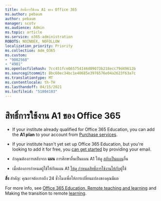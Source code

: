```yaml
---
title: สิทธิ์การใช้งาน A1 ของ Office 365
ms.author: pebaum
author: pebaum
manager: scotv
ms.audience: Admin
ms.topic: article
ms.service: o365-administration
ROBOTS: NOINDEX, NOFOLLOW
localization_priority: Priority
ms.collection: Adm_O365
ms.custom:
- "9002568"
- "4981"
ms.openlocfilehash: 7cc451fce065754146d09073b218ecc79d49612b
ms.sourcegitcommit: 8bc60ec34bc1e40685e3976576e04a2623f63a7c
ms.translationtype: MT
ms.contentlocale: th-TH
ms.lasthandoff: 04/15/2021
ms.locfileid: "51804103"
---
```

# <a name="a1-license-for-office-365"></a>สิทธิ์การใช้งาน A1 ของ Office 365

- If your institute already qualified for Office 365 Education, you can add the **A1 plan** to your account from [Purchase services](https://docs.microsoft.com/microsoft-365/commerce/buy-another-subscription#buy-another-subscription).

- If your institute hasn't yet set up Office 365 Education, but you're looking to add it for free, you [can get started](https://www.microsoft.com/education/products/office) by providing your email.

- ถ้าคุณต้องการสลับจาก **แผน** การศึกษาอื่นเป็นแผน A1 ให้ดู [สลับเป็นแผน](https://docs.microsoft.com/microsoft-365/commerce/subscriptions/switch-plans-manually)อื่น

- เมื่อต้องการกําหนดผู้ใช้ให้กับแผน A1 [ให้ดู กําหนดสิทธิ์การใช้งานให้กับ](https://docs.microsoft.com/microsoft-365/admin/manage/assign-licenses-to-users)ผู้ใช้

**สิ่ง** สําคัญ: คุณอาจต้องรอถึง 24 ชั่วโมงเพื่อให้การเปลี่ยนแปลงของคุณมีผล

For more info, see [Office 365 Education, Remote teaching and learning](https://support.office.com/article/remote-teaching-and-learning-in-office-365-education-f651ccae-7b65-478b-8366-51bb884025c4) and Making the transition to remote [learning](https://www.microsoft.com/education/remote-learning).
